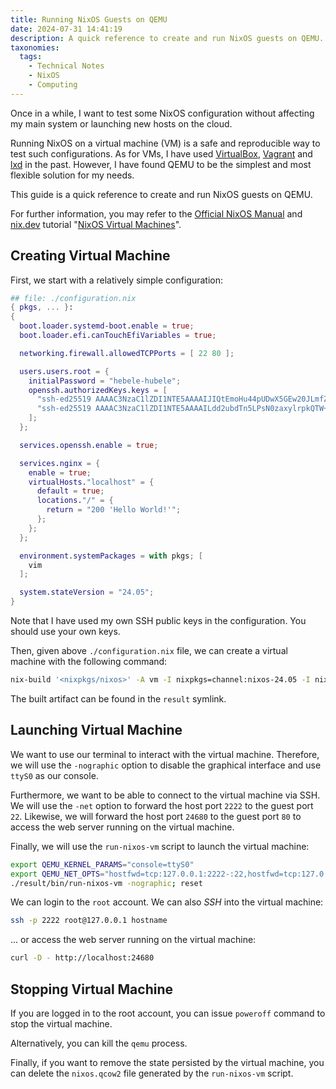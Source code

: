 ```yaml
---
title: Running NixOS Guests on QEMU
date: 2024-07-31 14:41:19
description: A quick reference to create and run NixOS guests on QEMU.
taxonomies:
  tags:
    - Technical Notes
    - NixOS
    - Computing
---
```


Once in a while, I want to test some NixOS configuration without affecting my
main system or launching new hosts on the cloud.

Running NixOS on a virtual machine (VM) is a safe and reproducible way to test
such configurations. As for VMs, I have used [VirtualBox], [Vagrant] and [lxd]
in the past. However, I have found QEMU to be the simplest and most flexible
solution for my needs.

This guide is a quick reference to create and run NixOS guests on QEMU.

<!-- more -->

<!-- toc -->

For further information, you may refer to the [Official NixOS Manual] and
[nix.dev] tutorial "[NixOS Virtual Machines]".

## Creating Virtual Machine

First, we start with a relatively simple configuration:

```nix
## file: ./configuration.nix
{ pkgs, ... }:
{
  boot.loader.systemd-boot.enable = true;
  boot.loader.efi.canTouchEfiVariables = true;

  networking.firewall.allowedTCPPorts = [ 22 80 ];

  users.users.root = {
    initialPassword = "hebele-hubele";
    openssh.authorizedKeys.keys = [
      "ssh-ed25519 AAAAC3NzaC1lZDI1NTE5AAAAIJIQtEmoHu44pUDwX5GEw20JLmfZaI+xVXin74GI396z"
      "ssh-ed25519 AAAAC3NzaC1lZDI1NTE5AAAAILdd2ubdTn5LPsN0zaxylrpkQTW+1Vr/uWQaEQXoGkd3"
    ];
  };

  services.openssh.enable = true;

  services.nginx = {
    enable = true;
    virtualHosts."localhost" = {
      default = true;
      locations."/" = {
        return = "200 'Hello World!'";
      };
    };
  };

  environment.systemPackages = with pkgs; [
    vim
  ];

  system.stateVersion = "24.05";
}
```

Note that I have used my own SSH public keys in the configuration. You should
use your own keys.

Then, given above `./configuration.nix` file, we can create a virtual machine
with the following command:

```sh
nix-build '<nixpkgs/nixos>' -A vm -I nixpkgs=channel:nixos-24.05 -I nixos-config=./configuration.nix
```

The built artifact can be found in the `result` symlink.

## Launching Virtual Machine

We want to use our terminal to interact with the virtual machine. Therefore, we
will use the `-nographic` option to disable the graphical interface and use
`ttyS0` as our console.

Furthermore, we want to be able to connect to the virtual machine via SSH. We
will use the `-net` option to forward the host port `2222` to the guest port
`22`. Likewise, we will forward the host port `24680` to the guest port `80` to
access the web server running on the virtual machine.

Finally, we will use the `run-nixos-vm` script to launch the virtual machine:

```sh
export QEMU_KERNEL_PARAMS="console=ttyS0"
export QEMU_NET_OPTS="hostfwd=tcp:127.0.0.1:2222-:22,hostfwd=tcp:127.0.0.1:24680-:80"
./result/bin/run-nixos-vm -nographic; reset
```

We can login to the `root` account. We can also _SSH_ into the virtual machine:

```sh
ssh -p 2222 root@127.0.0.1 hostname
```

... or access the web server running on the virtual machine:

```sh
curl -D - http://localhost:24680
```

## Stopping Virtual Machine

If you are logged in to the root account, you can issue `poweroff` command to
stop the virtual machine.

Alternatively, you can kill the `qemu` process.

Finally, if you want to remove the state persisted by the virtual machine, you
can delete the `nixos.qcow2` file generated by the `run-nixos-vm` script.

<!-- REFERENCES -->

[NixOS Virtual Machines]:
  https://nix.dev/tutorials/nixos/nixos-configuration-on-vm
[Official NixOS Manual]: https://nixos.org/manual/nixos/stable/
[Vagrant]: https://www.vagrantup.com
[VirtualBox]: https://www.virtualbox.org
[lxd]: https://canonical.com/lxd
[nix.dev]: https://nix.dev

